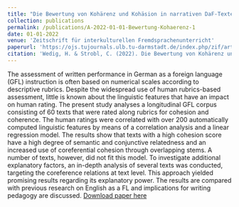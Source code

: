 ```yaml
---
title: "Die Bewertung von Kohärenz und Kohäsion in narrativen DaF-Texten : eine korpusbasierte Untersuchung sprachlicher Einflussfaktoren"
collection: publications
permalink: /publications/A-2022-01-01-Bewertung-Kohaerenz-1
date: 01-01-2022
venue: 'Zeitschrift für interkulturellen Fremdsprachenunterricht'
paperurl: 'https://ojs.tujournals.ulb.tu-darmstadt.de/index.php/zif/article/view/1172/1167'
citation: 'Wedig, H. & Strobl, C. (2022). Die Bewertung von Kohärenz und Kohäsion in narrativen DaF-Texten. Eine korpusbasierte Untersuchung sprachlicher Einflussfaktoren. Zeitschrift für Interkulturellen Fremdsprachenunterricht, 27(1), 369–396.'
---
```

The assessment of written performance in German as a foreign language (GFL) instruction is often based on numerical scales according to descriptive rubrics. Despite the widespread use of human rubrics-based assessment, little is known about the linguistic features that have an impact on human rating. The present study analyses a longitudinal GFL corpus consisting of 60 texts that were rated along rubrics for cohesion and coherence. The human ratings were correlated with over 200 automatically computed linguistic features by means of a correlation analysis and a linear regression model. The results show that texts with a high cohesion score have a high degree of semantic and conjunctive relatedness and an increased use of coreferential cohesion through overlapping stems. A number of texts, however, did not fit this model. To investigate additional explanatory factors, an in-depth analysis of several texts was conducted, targeting the coreference relations at text level. This approach yielded promising results regarding its explanatory power. The results are compared with previous research on English as a FL and implications for writing pedagogy are discussed.
[Download paper here](https://zif.tujournals.ulb.tu-darmstadt.de/article/3378/galley/3309/download/)

